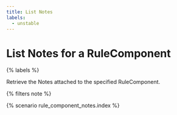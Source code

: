 ```yaml
---
title: List Notes
labels:
  - unstable
---
```


# List Notes for a RuleComponent

{% labels %}

Retrieve the Notes attached to the specified RuleComponent.

{% filters note %}

{% scenario rule_component_notes.index %}
